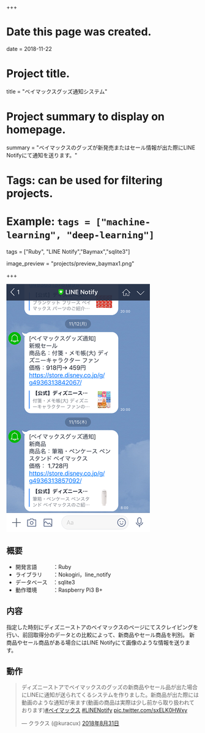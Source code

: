 +++
# Date this page was created.
date = 2018-11-22

# Project title.
title = "ベイマックスグッズ通知システム"

# Project summary to display on homepage.
summary = "ベイマックスのグッズが新発売またはセール情報が出た際にLINE Notifyにて通知を送ります。"

# Tags: can be used for filtering projects.
# Example: `tags = ["machine-learning", "deep-learning"]`
tags = ["Ruby", "LINE Notify","Baymax","sqlite3"]

image_preview = "projects/preview_baymax1.png"

+++

![This is a image](../../img/projects/baymax1.png)

## 概要

- 開発言語　　　：Ruby
- ライブラリ　　：Nokogiri，line_notify
- データベース　：sqlite3
- 動作環境　　　：Raspberry Pi3 B+

## 内容
指定した時刻にディズニーストアのベイマックスのページにてスクレイピングを行い、前回取得分のデータとの比較によって、新商品やセール商品を判別。
新商品やセール商品がある場合にはLINE Notifyにて画像のような情報を送ります。

## 動作
<blockquote class="twitter-tweet" data-lang="ja"><p lang="ja" dir="ltr">ディズニーストアでベイマックスのグッズの新商品やセール品が出た場合にLINEに通知が送られてくるシステムを作りました。新商品が出た際には動画のような通知が来ます(動画の商品は実際は少し前から取り扱われております)<a href="https://twitter.com/hashtag/%E3%83%99%E3%82%A4%E3%83%9E%E3%83%83%E3%82%AF%E3%82%B9?src=hash&amp;ref_src=twsrc%5Etfw">#ベイマックス</a>  <a href="https://twitter.com/hashtag/LINENotify?src=hash&amp;ref_src=twsrc%5Etfw">#LINENotify</a> <a href="https://t.co/sxELK0HWxy">pic.twitter.com/sxELK0HWxy</a></p>&mdash; クラクス (@kuracux) <a href="https://twitter.com/kuracux/status/1035653668555476992?ref_src=twsrc%5Etfw">2018年8月31日</a></blockquote>
<script async src="https://platform.twitter.com/widgets.js" charset="utf-8"></script>
